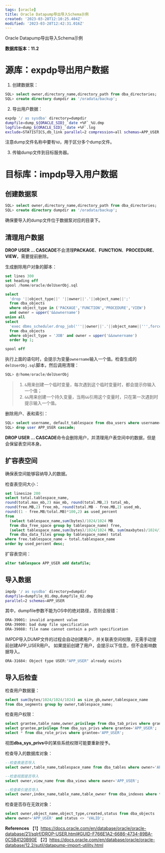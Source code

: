 ```yaml
---
tags: [oracle]
title: Oracle Datapump导出导入Schema示例
created: '2023-03-28T12:10:25.404Z'
modified: '2023-03-28T12:42:31.016Z'
---
```


Oracle Datapump导出导入Schema示例

**数据库版本：11.2**

# 源库：expdp导出用户数据

1. 创建数据泵：

```sql
SQL> select owner,directory_name,directory_path from dba_directories; 
SQL> create directory dumpdir as '/oradata/backup';
```

2. 导出用户数据：

```bash
expdp '/ as sysdba' directory=dumpdir 
dumpfile=dump_${ORACLE_SID}_`date +%F`_%U.dmp 
logfile=dump_${ORACLE_SID}_`date +%F`.log 
exclude=STATISTICS,db_link parallel=2 compression=all schemas=APP_USER
```
注意dump文件名称中要有`%U`，用于区分多个dump文件。

3. 传输dump文件到目标服务器。


# 目标库：impdp导入用户数据
## 创建数据泵

```sql
SQL> select owner,directory_name,directory_path from dba_directories; 
SQL> create directory dumpdir as '/oradata/backup';
```
确保要导入的dump文件位于数据泵对应的目录下。

## 清理用户数据

**DROP USER ... CASCADE**不会清理**PACKAGE**、**FUNCTION**、**PROCEDURE**、**VIEW**，需要提前删除。

生成删除用户对象的脚本： 
```sql
set lines 300 
set heading off 
spool /home/oracle/delUserObj.sql

select 
  'drop '||object_type||' '||owner||'.'||object_name||';' 
  from dba_objects 
  where object_type in ('PACKAGE','FUNCTION','PROCEDURE','VIEW') 
  and owner = upper('&&ownername') 
union all 
select 
  'exec dbms_scheduler.drop_job('''||owner||'.'||object_name||''',force=>true);' 
  from dba_objects 
  where object_type = 'JOB' and owner = upper('&&ownername') 
  order by 1;

spool off
```

执行上面的语句时，会提示为变量`ownername`输入一个值。检查生成的`delUserObj.sql`脚本，然后调用清理：

```sql
SQL> @/home/oracle/delUserObj
``` 

> 1. `&`用来创建一个临时变量，每次遇到这个临时变量时，都会提示你输入一个值； 
> 2. `&&`用来创建一个持久变量，当用`&&`引用这个变量时，只在第一次遇到时提示输入一个值。

删除用户、表和索引： 

```sql
SQL> select username, default_tablespace from dba_users where username='APP_USER'; 
SQL> drop user APP_USER cascade;
```
**DROP USER ... CASCADE**命令会删除用户，并清理用户表空间中的数据，但是会保留表空间本身。

## 扩容表空间 
确保表空间能够容纳导入的数据。

检查表空间大小： 
```sql
set linesize 200 
select total.tablespace_name, 
round(total.max_mb,2) max_mb, round(total.MB,2) total_mb, 
round(free.MB,2) free_mb, round(total.MB - free.MB,2) used_mb, 
round((1 - free.MB/total.MB)*100,2) as used_percent 
from 
  (select tablespace_name,sum(bytes)/1024/1024 MB 
  from dba_free_space group by tablespace_name) free, 
  (select tablespace_name,sum(bytes)/1024/1024 MB, sum(maxbytes)/1024/1024 max_mb
  from dba_data_files group by tablespace_name) total 
where free.tablespace_name = total.tablespace_name 
order by used_percent desc;
```

扩容表空间： 
```sql
alter tablespace APP_USER add datafile;
```

## 导入数据 
```bash
impdp '/ as sysdba' directory=dumpdir 
dumpfile=dumpfile_01.dmp,dumpfile_02.dmp 
parallel=2 schemas=APP_USER
```

其中，dumpfile参数不能为OS中的绝对路径，否则会报错： 
```bash
ORA-39001: invalid argument value 
ORA-39000: bad dump file specification 
ORA-39088: file name cannot contain a path specification
```

IMPDP导入DUMP文件的过程会自动创建用户，并关联表空间权限，无需手动提前创建APP_USER用户。 如果提前创建了用户，会提示以下信息，但不会影响数据导入。 
```bash
ORA-31684: Object type USER:"APP_USER" already exists
```

## 导入后检查 
检查用户数据量： 
```sql
select sum(bytes/1024/1024/1024) as size_gb,owner,tablespace_name 
from dba_segments group by owner,tablespace_name;
```

检查用户权限： 
```sql
select grantee,table_name,owner,privilege from dba_tab_privs where grantee='APP_USER'; 
select grantee,privilege from dba_sys_privs where grantee='APP_USER'; 
select * from dba_role_privs where grantee='APP_USER';
```
视图**dba_sys_privs**中的某些系统权限可能要重新授予。

检查导入的数据库对象：
```sql
--检查表是否导入 
select owner,table_name,tablespace_name from dba_tables where owner='APP_USER';

--检查视图是否导入
select owner,view_name from dba_views where owner='APP_USER';

--检查索引是否导入
select owner,index_name,table_name,table_owner from dba_indexes where table_owner='APP_USER';
```

检查是否存在无效对象：
```sql
select owner,object_name,object_type,created,status from dba_objects 
where owner='APP_USER' and status <> 'VALID';
```



**References** 
【1】https://docs.oracle.com/en/database/oracle/oracle-database/21/sqlrf/DROP-USER.html#GUID-F766E1A2-6686-4734-89BA-0C5B4120B90E 
【2】https://docs.oracle.com/en/database/oracle/oracle-database/12.2/sutil/datapump-import-utility.html


